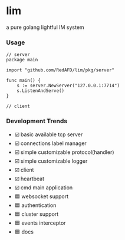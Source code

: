# lim
a pure golang lightful IM system
### Usage
```golang
// server
package main

import "github.com/RedAFD/lim/pkg/server"

func main() {
    s := server.NewServer("127.0.0.1:7714")
	s.ListenAndServe()
}

// client
```
### Development Trends
- ☑️ basic available tcp server
- ☑️ connections label manager
- ☑️ simple customizable protocol(handler)
- ☑️ simple customizable logger
- ☑️ client
- ☑️ heartbeat
- ☑️ cmd main application
- 🟦 websocket support
- 🟦 authentication
- 🟦 cluster support
- 🟦 events interceptor
- 🟦 docs